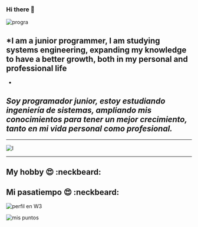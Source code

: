 ### **Hi there** 👋

![progra](https://drive.google.com/file/d/12XCxvgw7HA_fMD6LhqzK9dkhmGnDi_RU/view?usp=sharing)

<!--
**miller-vrg/miller-vrg** is a ✨ _special_ ✨ repository because its `README.md` (this file) appears on your GitHub profile.

Here are some ideas to get you started:

- 🔭 I’m currently working on ...
- 🌱 I’m currently learning ...
- 👯 I’m looking to collaborate on ...
- 🤔 I’m looking for help with ...
- 💬 Ask me about ...
- 📫 How to reach me: ...
- 😄 Pronouns: ...
- ⚡ Fun fact: ...
-->
## *I am a junior programmer, I am studying systems engineering, expanding my knowledge to have a better growth, both in my personal and professional life

*

## *Soy programador junior, estoy estudiando ingeniería de sistemas, ampliando mis conocimientos para tener un mejor crecimiento, tanto en mi vida personal como profesional.*
 ___
 
![I](https://drive.google.com/file/d/128I05KBqRErF_dtdLdBXU330EnYlL1Hc/view?usp=sharing)

___

## My hobby :heart_eyes: :neckbeard:
## Mi pasatiempo :heart_eyes: :neckbeard:

![perfil en W3](https://drive.google.com/file/d/12IvdjeFfc1oGQFWVbtb5f86T_JfLuoM9/view?usp=sharing)

![mis puntos](https://drive.google.com/file/d/12PubiiB6pZmD-fhvpUBJKUba_tuunovy/view?usp=sharing)
